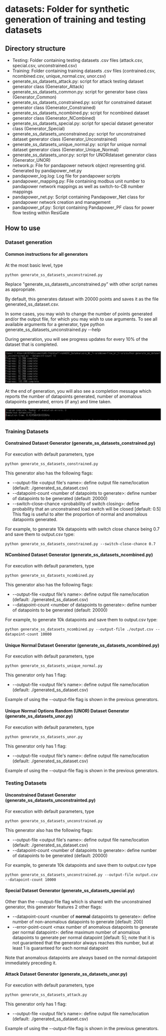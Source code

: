 # datasets: Folder for synthetic generation of training and testing datasets

## Directory structure

- Testing: Folder containing testing datasets .csv files (attack.csv, special.csv, unconstrained.csv)
- Training: Folder containing training datasets .csv files (contrained.csv, ncombined.csv, unique_normal.csv, unor.csv)
- generate_ss_datasets_attack.py: script for attack testing dataset generator class (Generator_Attack)
- generate_ss_datasets_common.py: script for generator base class (Generator_Common)
- generate_ss_datasets_constrained.py: script for constrained dataset generator class (Generator_Constrained)
- generate_ss_datasets_ncombined.py: script for ncombined dataset generator class (Generator_NCombined)
- generate_ss_datasets_special.py: script for special dataset generator class (Generator_Special)
- generate_ss_datasets_unconstrained.py: script for unconstrained dataset generator class (Generator_Unconstrained)
- generate_ss_datasets_unique_normal.py: script for unique normal dataset generator class (Generator_Unique_Normal)
- generate_ss_datasets_unor.py: script for UNORdataset generator class (Generator_UNOR)
- network.p: File for pandapower network object representing grid. Generated by pandapower_net.py
- pandapower_log.log: Log file for pandapower scripts
- pandapower_mapping.py: File containing modbus unit number to pandapower network mappings as well as switch-to-CB number mappings
- pandapower_net.py: Script containing Pandapower_Net class for pandapower network creation and management
- pandapower_pf.py: Script containing Pandapower_PF class for power flow testing within ResiGate

## How to use

### Dataset generation

#### Common instructions for all generators

At the most basic level, type

    python generate_ss_datasets_unconstrained.py

Replace "generate_ss_datasets_unconstrained.py" with other script names as appropriate.

By default, this generates dataset with 20000 points and saves it as the file generated_ss_dataset.csv.

In some cases, you may wish to change the number of points generated and/or the output file, for which you may wish to use arguments. To see all available arguments for a generator, type
    python generate_ss_datasets_unconstrained.py --help

During generation, you will see progress updates for every 10% of the dataset that is completed.

![Dataset progress update](../readme_img/dataset_progress_update.png)

At the end of generation, you will also see a completion message which reports the number of datapoints generated, number of anomalous datapoints generated, errors (if any) and time taken.

![Dataset completion](../readme_img/dataset_complete.png)

### Training Datasets

#### Constrained Dataset Generator (generate_ss_datasets_constrained.py)

For execution with default parameters, type

    python generate_ss_datasets_constrained.py

This generator also has the following flags:

- --output-file &lt;output file's name>: define output file name/location (default: ./generated_ss_dataset.csv)
- --datapoint-count &lt;number of datapoints to generate>: define number of datapoints to be generated (default: 20000)
- --switch-close-chance &lt;probability of switch closing>: define probability that an unconstrained load switch will be closed \[default: 0.5\] This flag is useful to alter the proportion of normal and anomalous datapoints generated. 

For example, to generate 10k datapoints with switch close chance being 0.7 and save them to output.csv type:

    python generate_ss_datasets_constrained.py --switch-close-chance 0.7

#### NCombined Dataset Generator (generate_ss_datasets_ncombined.py)

For execution with default parameters, type

    python generate_ss_datasets_ncombined.py

This generator also has the following flags:

- --output-file &lt;output file's name>: define output file name/location (default: ./generated_ss_dataset.csv)
- --datapoint-count &lt;number of datapoints to generate>: define number of datapoints to be generated (default: 20000)

For example, to generate 10k datapoints and save them to output.csv type:

    python generate_ss_datasets_ncombined.py --output-file ./output.csv --datapoint-count 10000

#### Unique Normal Dataset Generator (generate_ss_datasets_ncombined.py)

For execution with default parameters, type

    python generate_ss_datasets_unique_normal.py

This generator only has 1 flag:

- --output-file &lt;output file's name>: define output file name/location (default: ./generated_ss_dataset.csv)

Example of using the --output-file flag is shown in the previous generators.

#### Unique Normal Options Random (UNOR) Dataset Generator (generate_ss_datasets_unor.py)

For execution with default parameters, type

    python generate_ss_datasets_unor.py

This generator only has 1 flag:

- --output-file &lt;output file's name>: define output file name/location (default: ./generated_ss_dataset.csv)

Example of using the --output-file flag is shown in the previous generators.

### Testing Datasets

#### Unconstrained Dataset Generator (generate_ss_datasets_unconstrainted.py)

For execution with default parameters, type

    python generate_ss_datasets_unconstrained.py

This generator also has the following flags:

- --output-file &lt;output file's name>: define output file name/location (default: ./generated_ss_dataset.csv)
- --datapoint-count &lt;number of datapoints to generate>: define number of datapoints to be generated (default: 20000)

For example, to generate 10k datapoints and save them to output.csv type

    python generate_ss_datasets_unconstrained.py --output-file output.csv --datapoint-count 10000

#### Special Dataset Generator (generate_ss_datasets_special.py)

Other than the --output-file flag which is shared with the unconstrained generator, this generator features 2 other flags:

- --datapoint-count &lt;number of **normal** datapoints to generate>: define number of non-anomalous datapoints to generate \[default: 200\]
- --error-point-count &lt;max number of anomalous datapoints to generate per normal datapoint>: define maximum number of anomalous datapoints to generate per normal datapoint \[default: 5\]; note that it is not guaranteed that the generator always reaches this number, but at least 1 is guaranteed for each normal datapoint

Note that anomalous datapoints are always based on the normal datapoint immediately preceding it.

#### Attack Dataset Generator (generate_ss_datasets_unor.py)

For execution with default parameters, type

    python generate_ss_datasets_attack.py

This generator only has 1 flag:

- --output-file &lt;output file's name>: define output file name/location (default: ./generated_ss_dataset.csv)

Example of using the --output-file flag is shown in the previous generators.

